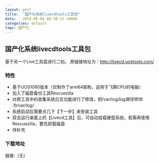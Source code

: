 ```yaml
---
layout: post
title:  "国产化系统livecdtools工具包"
date:   2024-06-04 08:30:13 +0800
categories: default
tags: 国产化
---
```

## 国产化系统livecdtools工具包
基于另一个Live工具盘进行二创。
原链接地址为：http://livecd.uostools.com/
### 特性
- 基于UOS1060版本（仅制作了arm64架构，适用于飞腾CPU的电脑）
- 加入了磁盘备份工具Rescuezilla
- 对原工具中的收集系统日志功能进行了修改，把/var/log/*log路径修改为/var/log/*
- 系统启动后需要点几下【下一步】来安装工具
- 双击运行桌面上的【Livecd工具】后，可自动挂载硬盘系统，若需再使用Rescuezilla，要先卸载磁盘
- 待补充

### 下载地址
链接:（无）
